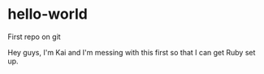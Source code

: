 # hello-world
First repo on git

Hey guys, I'm Kai and I'm messing with this first so that I can get Ruby set up.

